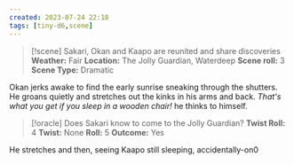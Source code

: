 ```yaml
---
created: 2023-07-24 22:18
tags: [tiny-d6,scene]
---
```

> [!scene] Sakari, Okan and Kaapo are reunited and share discoveries
> **Weather:** Fair
> **Location:** The Jolly Guardian, Waterdeep
> **Scene roll:** 3
> **Scene Type:** Dramatic

Okan jerks awake to find the early sunrise sneaking through the shutters. He groans quietly and stretches out the kinks in his arms and back. *That's what you get if you sleep in a wooden chair!* he thinks to himself.

> [!oracle] Does Sakari know to come to the Jolly Guardian?
> **Twist Roll:** 4
> **Twist:** None
> **Roll:** 5
> **Outcome:** Yes

He stretches and then, seeing Kaapo still sleeping, accidentally-on0